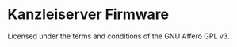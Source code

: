 Kanzleiserver Firmware
===============

Licensed under the terms and conditions of the GNU Affero GPL v3.
